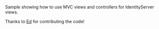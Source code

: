 Sample showing how to use MVC views and controllers for IdentityServer views. 

Thanks to [Ed](https://github.com/EddyPPP) for contributing the code!
